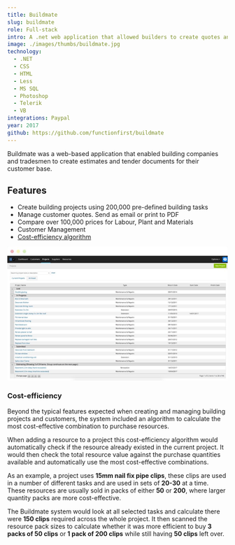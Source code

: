 ```yaml
---
title: Buildmate
slug: buildmate
role: Full-stack
intro: A .net web application that allowed builders to create quotes and manage their projects.
image: ./images/thumbs/buildmate.jpg
technology:
  - .NET
  - CSS
  - HTML
  - Less
  - MS SQL
  - Photoshop
  - Telerik
  - VB
integrations: Paypal
year: 2017
github: https://github.com/functionfirst/buildmate
---
```


Buildmate was a web-based application that enabled building companies and tradesmen to create estimates and tender documents for their customer base.

## Features

- Create building projects using 200,000 pre-defined building tasks
- Manage customer quotes. Send as email or print to PDF
- Compare over 100,000 prices for Labour, Plant and Materials
- Customer Management
- [Cost-efficiency algorithm](#cost-efficiency)

[![Screenshot of the Buildmate web application](./images/buildmateapp.jpg)](./images/buildmateapp.jpg)

### Cost-efficiency

Beyond the typical features expected when creating and managing building projects and customers, the system included an algorithm to calculate the most cost-effective combination to purchase resources.

When adding a resource to a project this cost-efficiency algorithm would automatically check if the resource already existed in the current project. It would then check the total resource value against the purchase quantities available and automatically use the most cost-effective combinations.

As an example, a project uses **15mm nail fix pipe clips**, these clips are used in a number of different tasks and are used in sets of **20-30** at a time. These resources are usually sold in packs of either **50** or **200**, where larger quantity packs are more cost-effective.

The Buildmate system would look at all selected tasks and calculate there were **150 clips** required across the whole project. It then scanned the resource pack sizes to calculate whether it was more efficient to buy **3 packs of 50 clips** or **1 pack of 200 clips** while still having **50 clips** left over.
